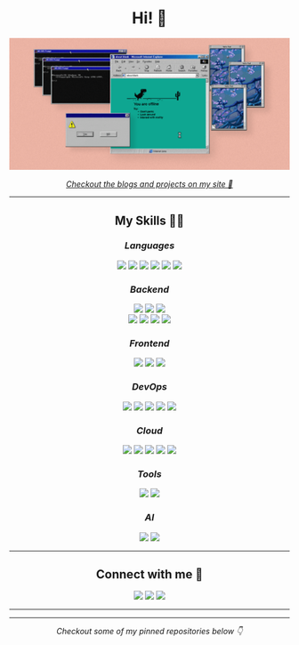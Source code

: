 <div align="center">
  <h1>Hi! 👋</h1>
</div>

![banner image](/gh-banner.png)

<div align="center">
  
  [_Checkout the blogs and projects on my site 🚀_](https://www.harshchaudhary.com/)  
  
</div>

---
<div align="center">
  <h2> My Skills 👨‍💻</h2>
  
  <h3><i>Languages</i></h3>
<span>
<img src="https://img.shields.io/badge/-C-A8B9CC?logo=C&logoColor=white&style=for-the-badge"/>
<img src="https://img.shields.io/badge/-C++-00599C?logo=Cplusplus&logoColor=white&style=for-the-badge"/>
<img src="https://img.shields.io/badge/-Python-3776AB?logo=python&logoColor=white&style=for-the-badge"/>
<img src="https://img.shields.io/badge/-Java-F79918?logo=openjdk&logoColor=white&style=for-the-badge"/>
<img src="https://img.shields.io/badge/-Go-00ADD8?logo=go&logoColor=white&style=for-the-badge"/>  
<img src="https://img.shields.io/badge/-TypeScript-3178C6?logo=typescript&logoColor=white&style=for-the-badge"/>
</span>

<h3><i>Backend</i></h3>

<div>
  <img src="https://img.shields.io/badge/-Spring Boot-6DB33F?logo=springboot&logoColor=white&style=for-the-badge"/>
  <img src="https://img.shields.io/badge/-FastAPI-009688?logo=FastAPI&logoColor=white&style=for-the-badge"/>
  <img src="https://img.shields.io/badge/-Flask-000000?logo=Flask&logoColor=white&style=for-the-badge"/>
  </div>
  <div>
   <img src="https://img.shields.io/badge/-MySQL-4479A1?logo=mysql&logoColor=white&style=for-the-badge"/>
   <img src="https://img.shields.io/badge/-MongoDB-47A248?logo=mongodb&logoColor=white&style=for-the-badge"/>
   <img src="https://img.shields.io/badge/-Redis-DC382D?logo=redis&logoColor=white&style=for-the-badge"/>
    <img src="https://img.shields.io/badge/-Kafka-231F20?logo=apache-kafka&logoColor=white&style=for-the-badge"/>
  </div>

<h3><i>Frontend</i></h3>

<div>
   <img src="https://img.shields.io/badge/-React-61DAFB?logo=react&logoColor=white&style=for-the-badge"/>
  <img src="https://img.shields.io/badge/-Next-000000?logo=next.js&logoColor=white&style=for-the-badge"/>
  <img src="https://img.shields.io/badge/-Hugo-FF4088?logo=hugo&logoColor=white&style=for-the-badge"/>
</div>
  
<h3><i>DevOps</i></h3>
<span>
 <img src="https://img.shields.io/badge/-Linux-FCC624?logo=Linux&logoColor=white&style=for-the-badge"/>
  <img src="https://img.shields.io/badge/-Docker-2496ED?logo=docker&logoColor=white&style=for-the-badge"/>
  <img src="https://img.shields.io/badge/-Kubernetes-326CE5?logo=kubernetes&logoColor=white&style=for-the-badge"/>
   <img src="https://img.shields.io/badge/-Jenkins-D24939?logo=jenkins&logoColor=white&style=for-the-badge"/>
  <img src="https://img.shields.io/badge/-GitHub%20Actions-2088FF?logo=githubactions&logoColor=white&style=for-the-badge"/>
</span>

<h3><i>Cloud</i></h3>
<span>
  <img src="https://img.shields.io/badge/-GCP-4285F4?logo=google-cloud&logoColor=white&style=for-the-badge"/>
  <img src="https://img.shields.io/badge/-AWS-232F3E?logo=amazonwebservices&logoColor=white&style=for-the-badge"/>
  <img src="https://img.shields.io/badge/Azure-0078D4?logo=microsoftazure&logoColor=white&style=for-the-badge"/>
  <img src="https://img.shields.io/badge/-Heroku-430098?logo=heroku&logoColor=white&style=for-the-badge"/>
  <img src="https://img.shields.io/badge/-Netlify-00C7B7?logo=netlify&logoColor=white&style=for-the-badge"/>
</span>

<h3><i>Tools</i></h3>
<span>
  <img src="https://img.shields.io/badge/-Git-F05032?logo=git&logoColor=white&style=for-the-badge"/>
  <img src="https://img.shields.io/badge/-BASH-4EAA25?logo=gnubash&logoColor=white&style=for-the-badge"/>
</span>

<h3><i>AI</i></h3>
<span>
  <img src="https://img.shields.io/badge/-Ollama-000000?logo=ollama&logoColor=white&style=for-the-badge"/>
  <img src="https://img.shields.io/badge/-Github%20Copilot-222222?logo=githubcopilot&logoColor=white&style=for-the-badge"/>
</span>

  </div>

---
<div align="center">
  <h2> Connect with me 🔗</h2>
  <span>
    <a href="https://www.harshchaudhary.com/"> <img src="https://img.shields.io/badge/-Website-4285F4?logo=googlechrome&logoColor=white&style=for-the-badge"/></a>
    <a href="mailto:harsh.chaudhary@gmail.com"> <img src="https://img.shields.io/badge/-EMail-EA4335?logo=gmail&logoColor=white&style=for-the-badge"/></a>
    <a href="https://www.linkedin.com/in/harsh-choudhary-229b85228/"><img src="https://img.shields.io/badge/-LinkedIn-0A66C2?logo=linkedin&logoColor=white&style=for-the-badge"/></a>
  </span>
  
---


---  
  
_Checkout some of my pinned repositories below 👇_
